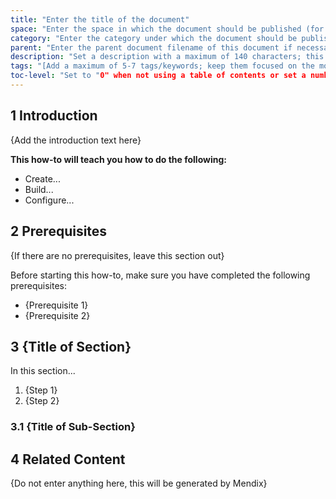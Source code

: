 ```yaml
---
title: "Enter the title of the document"
space: "Enter the space in which the document should be published (for example, "Mendix 7 How-to's")"
category: "Enter the category under which the document should be published (for example, "Mobile")"
parent: "Enter the parent document filename of this document if necessary (for example, "design-the-architecture")"
description: "Set a description with a maximum of 140 characters; this should describe what the goal of the document is, and it can be different from the document introduction; this is optional, and it can be removed"
tags: "[Add a maximum of 5-7 tags/keywords; keep them focused on the most important topics of the document]"
toc-level: "Set to "0" when not using a table of contents or set a number for the maximum depth of the TOC (for example, "3"); removing this will show all the levels that exist in the document"
---
```


## 1 Introduction

{Add the introduction text here}

**This how-to will teach you how to do the following:**

* Create...
* Build...
* Configure...

## 2 Prerequisites

{If there are no prerequisites, leave this section out}

Before starting this how-to, make sure you have completed the following prerequisites:

* {Prerequisite 1}
* {Prerequisite 2}

## 3 {Title of Section}

In this section...

1. {Step 1}
2. {Step 2}

### 3.1 {Title of Sub-Section}

## 4 Related Content

{Do not enter anything here, this will be generated by Mendix}

